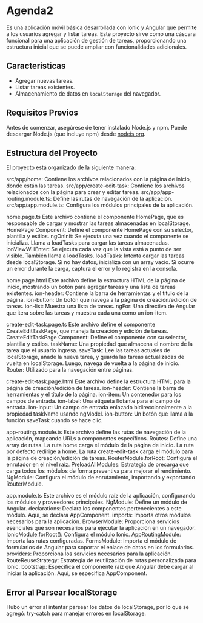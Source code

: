 # Agenda2
Es una aplicación móvil básica desarrollada con Ionic y Angular que permite a los usuarios agregar y listar tareas.
Este proyecto sirve como una cáscara funcional para una aplicación de gestión de tareas, 
proporcionando una estructura inicial que se puede ampliar con funcionalidades adicionales.

## Características

- Agregar nuevas tareas.
- Listar tareas existentes.
- Almacenamiento de datos en `localStorage` del navegador.

## Requisitos Previos

Antes de comenzar, asegúrese de tener instalado Node.js y npm. 
Puede descargar Node.js (que incluye npm) desde [nodejs.org](https://nodejs.org/).

## Estructura del Proyecto
El proyecto está organizado de la siguiente manera:

src/app/home: Contiene los archivos relacionados con la página de inicio, donde están las tareas.
src/app/create-edit-task: Contiene los archivos relacionados con la página para crear y editar tareas.
src/app/app-routing.module.ts: Define las rutas de navegación de la aplicación.
src/app/app.module.ts: Configura los módulos principales de la aplicación.

home.page.ts
Este archivo contiene el componente HomePage, que es responsable de cargar y mostrar las tareas almacenadas en localStorage.
HomePage Component: Define el componente HomePage con su selector, plantilla y estilos.
ngOnInit: Se ejecuta una vez cuando el componente se inicializa. Llama a loadTasks para cargar las tareas almacenadas.
ionViewWillEnter: Se ejecuta cada vez que la vista está a punto de ser visible. También llama a loadTasks.
loadTasks: Intenta cargar las tareas desde localStorage. Si no hay datos, inicializa con un array vacío. 
Si ocurre un error durante la carga, captura el error y lo registra en la consola.

home.page.html
Este archivo define la estructura HTML de la página de inicio, mostrando un botón para agregar tareas y una lista de tareas existentes.
ion-header: Contiene la barra de herramientas y el título de la página.
ion-button: Un botón que navega a la página de creación/edición de tareas.
ion-list: Muestra una lista de tareas.
ngFor: Una directiva de Angular que itera sobre las tareas y muestra cada una como un ion-item.

create-edit-task.page.ts
Este archivo define el componente CreateEditTaskPage, que maneja la creación y edición de tareas.
CreateEditTaskPage Component: Define el componente con su selector, plantilla y estilos.
taskName: Una propiedad que almacena el nombre de la tarea que el usuario ingresa.
saveTask: Lee las tareas actuales de localStorage, añade la nueva tarea, y guarda las tareas actualizadas de vuelta en localStorage. 
Luego, navega de vuelta a la página de inicio.
Router: Utilizado para la navegación entre páginas.

create-edit-task.page.html
Este archivo define la estructura HTML para la página de creación/edición de tareas.
ion-header: Contiene la barra de herramientas y el título de la página.
ion-item: Un contenedor para los campos de entrada.
ion-label: Una etiqueta flotante para el campo de entrada.
ion-input: Un campo de entrada enlazado bidireccionalmente a la propiedad taskName usando ngModel.
ion-button: Un botón que llama a la función saveTask cuando se hace clic.

app-routing.module.ts
Este archivo define las rutas de navegación de la aplicación, mapeando URLs a componentes específicos.
Routes: Define una array de rutas.
La ruta home carga el módulo de la página de inicio.
La ruta por defecto redirige a home.
La ruta create-edit-task carga el módulo para la página de creación/edición de tareas.
RouterModule.forRoot: Configura el enrutador en el nivel raíz.
PreloadAllModules: Estrategia de precarga que carga todos los módulos de forma preventiva para mejorar el rendimiento.
NgModule: Configura el módulo de enrutamiento, importando y exportando RouterModule.

app.module.ts
Este archivo es el módulo raíz de la aplicación, configurando los módulos y proveedores principales.
NgModule: Define un módulo de Angular.
declarations: Declara los componentes pertenecientes a este módulo. Aquí, se declara AppComponent.
imports: Importa otros módulos necesarios para la aplicación.
BrowserModule: Proporciona servicios esenciales que son necesarios para ejecutar la aplicación en un navegador.
IonicModule.forRoot(): Configura el módulo Ionic.
AppRoutingModule: Importa las rutas configuradas.
FormsModule: Importa el módulo de formularios de Angular para soportar el enlace de datos en los formularios.
providers: Proporciona los servicios necesarios para la aplicación.
RouteReuseStrategy: Estrategia de reutilización de rutas personalizada para Ionic.
bootstrap: Especifica el componente raíz que Angular debe cargar al iniciar la aplicación. Aquí, se especifica AppComponent.

## Error al Parsear localStorage
Hubo un error al intentar parsear los datos de localStorage, por lo que se agregó:  try-catch para manejar errores en localStorage.
